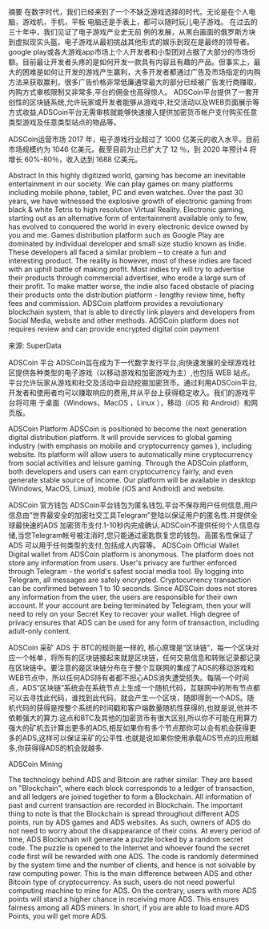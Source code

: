 摘要
在数字时代，我们已经来到了一个不缺乏游戏选择的时代。无论是在个人电脑，游戏机，手机，平板 电脑还是手表上，都可以随时玩儿电子游戏。 在过去的三十年中，我们见证了电子游戏产业史无前 例的发展，从黑白画面的俄罗斯方块到虚拟现实头盔。电子游戏从最初挑战其他形式的娱乐到现在是最终的领导者。
google play或各大游戏app市场上个人开发者和小型团对占据了大部分的市场份额。目前最让开发者头疼的是如何开发一款具有内容且有趣的产品。但事实上，最大的困难是如何让开发的游戏产生赢利，大多开发者都通过广告及市场指定的内购方法来获取赢利，很多广告价格非常低廉通常最大的部分已经被广告发行商赚取，内购方式审核限制又非常多,平台的佣金也高得惊人。
ADSCoin平台提供了一套开创性的区块链系统,允许玩家或开发者能够从游戏中,社交活动以及WEB页面展示等方式收益,ADSCoin平台无需审核就能够快速接入提供加密货币帐户支付购买任意类型游戏及任意类型站点的物品等。
 
ADSCoin运营市场
            2017 年，电子游戏行业超过了 1000 亿美元的收入水平。目前市场规模约为 1046 亿美元。截至目前为止已扩大了 12 ％，到 2020 年预计4 将增长 60%-80％，收入达到 1688 亿美元。
 
Abstract
            In this highly digitized world, gaming has become an inevitable entertainment in our society. We can play games on many platforms including mobile phone, tablet, PC and even watches. Over the past 30 years, we have witnessed the explosive growth of electronic gaming from black & white Tetris to high resolution Virtual Reality. Electronic gaming, starting out as an alternative form of entertainment available only to few, has evolved to conquered the world in every electronic device owned by you and me.
            Games distribution platform such as Google Play are dominated by individual developer and small size studio known as Indie. These developers all faced a similar problem – to create a fun and interesting product. The reality is however, most of these indies are faced with an uphill battle of making profit. Most indies try will try to advertise their products through commercial advertiser, who erode a large sum of their profit. To make matter worse, the indie also faced obstacle of placing their products onto the distribution platform - lengthy review time, hefty fees and commission.
            ADSCoin platform provides a revolutionary blockchain system, that is able to directly link players and developers from Social Media, website and other methods. ADSCoin platform does not requires review and can provide encrypted digital coin payment
 
 
 
来源: SuperData
 
ADSCoin 平台
ADSCoin旨在成为下一代数字发行平台,向快速发展的全球游戏社区提供各种类型的电子游戏（以移动游戏和加密游戏为主）,也包括 WEB 站点。平台允许玩家从游戏和社交及活动中自动挖掘加密货币。通过利用ADSCoin平台,开发者和使用者均可以赚取响应的费用,并从平台上获得稳定收入。我们的游戏平台将可用 于桌面（Windows，MacOS ，Linux ），移动（iOS 和 Android）和网页版。
 
ADSCoin Platform
ADSCoin is positioned to become the next generation digital distribution platform.
It will provide services to global gaming industry (with emphasis on mobile and cryptocurrency games ), 
including website. Its platform will allow users to automatically mine cryptocurrency from social activities and leisure gaming.
Through the ADSCoin platform, both developers and users can earn cryptocurrency fairly, and even generate stable source of income.
Our platform will be available in desktop (Windows, MacOS, Linux), mobile (iOS and Android) and website.
 
ADSCoin 官方钱包
ADSCoin平台钱包为匿名钱包,平台不保存用户任何信息,用户信息由”世界最安全的加密社交工具Telegram”登陆以保证用户的匿名性.并提供全球最快速的ADS 加密货币支付.1-10秒内完成确认.ADSCoin不提供任何个人信息存储,当您Telegram帐号被注消时,您只能通过密匙恢复您的钱包。高匿名性保证了ADS 可以用于任何类型的支付,包括成人内容等。
 ADSCoin Official Wallet
Digital wallet from ADSCoin platform is anonymous. The platform does not store any information from users.
User's privacy are further enforced through Telegram - the world's safest social media tool. By logging into Telegram,
all messages are safely encrypted. 
Cryptocurrency transaction can be confirmed between 1 to 10 seconds. Since ADSCoin does not stores any information from the user,
the users are responsible for their own account. If your account are being terminated by Telegram, then your will need to 
rely on your Secret Key to recover your wallet.
High degree of privacy ensures that ADS can be used for any form of transaction, including adult-only content.

 
 
ADSCoin 采矿
            ADS 于 BTC的规则是一样的, 核心原理是“区块链”，每一个区块对应一个帐单，将所有的区块链接起来就是区块链，任何交易信息和转账记录都记录在区块链中。要注意的是区块链分布在于整个互联网的集成了ADS的移动游戏和WEB节点中，所以任何ADS持有者都不担心ADS消失遭受损失。每隔一个时间点，ADS“区块链”系统会在系统节点上生成一个随机代码，互联网中的所有节点都可以去寻找此代码，谁找到此代码，就会产生一个区块，随即得到一个ADS。随机代码的获得是按整个系统的时间戳和客户端数量随机性获得的,也就是说,他并不依赖强大的算力.这点和BTC及其他的加密货币有很大区别,所以你不可能在用算力强大的矿机去计算出更多的ADS,相反如果你有多个节点那你可以会有机会获得更多的ADS,这样可以保证采矿的公平性.也就是说如果你使用承载ADS节点的应用越多,你获得得ADS的机会就越多.

ADSCoin Mining

The technology behind ADS and Bitcoin are rather similar. They are based on "Blockchain", where each block corresponds to a ledger of transaction, 
and all ledgers are joined together to form a Blockchain. All information of past and current transaction are recorded in Blockchain. 
The important thing to note is that the Blockchain is spread throughout different ADS points, run by ADS games and ADS websites.
As such, owners of ADS do not need to worry about the disappearance of their coins. 
At every period of time, ADS Blockchain will generate a puzzle locked by a random secret code. 
The puzzle is opened to the Internet and whoever found the secret code first will be rewarded with one ADS.
The code is randomly determined by the system time and the number of clients, and hence is not solvable by raw computing power.
This is the main difference between ADS and other Bitcoin type of cryptocurrency.
As such, users do not need powerful computing machine to mine for ADS. On the contrary, users with more ADS points 
will stand a higher chance in receiving more ADS. This ensures fairness among all ADS miners.
In short, if you are able to load more ADS Points, you will get more ADS.

